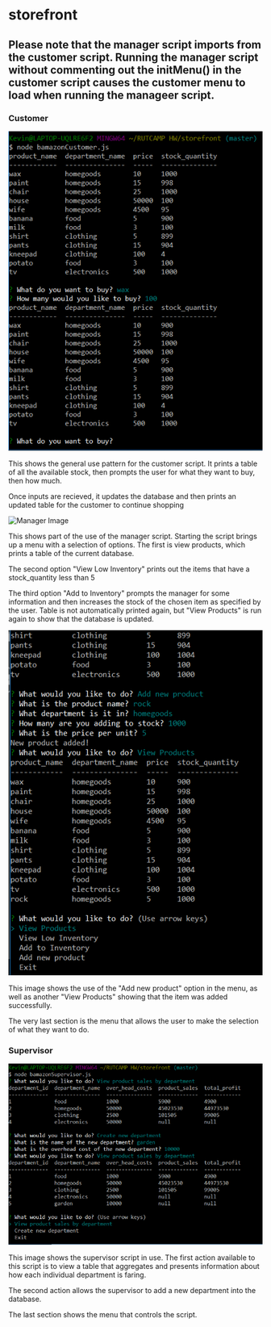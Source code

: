 # storefront

## Please note that the manager script imports from the customer script. Running the manager script without commenting out the initMenu() in the customer script causes the customer menu to load when running the manageer script.

### Customer

![Customer Image](/customer.png)

This shows the general use pattern for the customer script. It prints a table of all the available stock, then prompts the user for what they want to buy, then how much.

Once inputs are recieved, it updates the database and then prints an updated table for the customer to continue shopping

![Manager Image](/managerviewlowadddstock.png)

This shows part of the use of the manager script. Starting the script brings up a menu with a selection of options. The first is view products, which prints a table of the current database.

The second option "View Low Inventory" prints out the items that have a stock_quantity less than 5

The third option "Add to Inventory" prompts the manager for some information and then increases the stock of the chosen item as specified by the user. Table is not automatically printed again, but "View Products" is run again to show that the database is updated.

![Manager Image](/managerviewaddnew.png)

This image shows the use of the "Add new product" option in the menu, as well as another "View Products" showing that the item was added successfully.

The very last section is the menu that allows the user to make the selection of what they want to do.

### Supervisor

![Supervisor](/supervisor.png)

This image shows the supervisor script in use. The first action available to this script is to view a table that aggregates and presents information about how each individual department is faring.

The second action allows the supervisor to add a new department into the database.

The last section shows the menu that controls the script.
